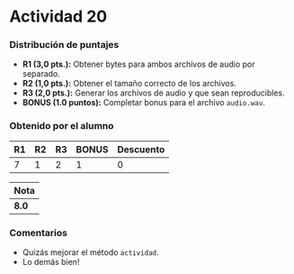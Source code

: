 # Actividad 20
### Distribución de puntajes

- **R1 (3,0 pts.):** Obtener bytes para ambos archivos de audio por separado.
- **R2 (1,0 pts.):** Obtener el tamaño correcto de los archivos.
- **R3 (2,0 pts.):** Generar los archivos de audio y que sean reproducibles.
- **BONUS (1.0 puntos):** Completar bonus para el archivo `audio.wav`.


### Obtenido por el alumno

| R1 | R2 | R3 | BONUS | Descuento |
|:---|:---|:---|:------|:----------|
| 7  | 1  | 2  | 1     | 0         |

| Nota |
|:-----|
| **8.0** |

### Comentarios
* Quizás mejorar el método `actividad`.
* Lo demás bien!
